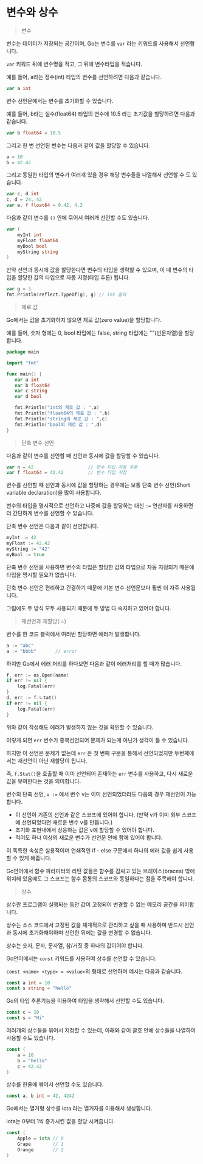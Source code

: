 # 변수와 상수

> 변수

변수는 데이터가 저장되는 공간이며, Go는 변수를 `var` 라는 키워드를 사용해서 선언합니다.

`var` 키워드 뒤에 변수명을 적고, 그 뒤에 변수타입을 적습니다.

예를 들어, a라는 정수(int) 타입의 변수를 선언하려면 다음과 같습니다.

```go
var a int
```

변수 선언문에서는 변수를 초기화할 수 있습니다.

예를 들어, b라는 실수(float64) 타입의 변수에 10.5 라는 초기값을 할당하려면 다음과 같습니다.

```go
var b float64 = 10.5
```

그리고 한 번 선언된 변수는 다음과 같이 값을 할당할 수 있습니다.

```go
a = 10
b = 42.42
```

그리고 동일한 타입의 변수가 여러개 있을 경우 해당 변수들을 나열해서 선언할 수 도 있습니다.

```go
var c, d int
c, d = 24, 42
var e, f float64 = 0.42, 4.2
```

다음과 같이 변수를 `()` 안에 묶어서 여러개 선언할 수도 있습니다.

```go
var (
	myInt int
	myFloat float64
	myBool bool
	myString string
)
```

만약 선언과 동시에 값을 할당한다면 변수의 타입을 생략할 수 있으며, 이 때 변수의 타입을 할당한 값의 타입으로 자동 지정(타입 추론) 됩니다.

```go
var g = 3
fmt.Println(reflect.TypeOf(g), g) // int 출력
```

> 제로 값

Go에서는 값을 초기화하지 않으면 제로 값(zero value)을 할당합니다.

예를 들어, 숫자 형에는 0, bool 타입에는 false, string 타입에는 ""(빈문자열)을 할당합니다.

```go
package main

import "fmt"

func main() {
   var a int
   var b float64
   var c string
   var d bool

   fmt.Println("int의 제로 값 : ",a)
   fmt.Println("float64의 제로 값 : ",b)
   fmt.Println("string의 제로 값 : ",c)
   fmt.Println("bool의 제로 값 : ",d)
}

```

> 단축 변수 선언

다음과 같이 변수를 선언할 때 선언과 동시에 값을 할당할 수 있습니다.

```go
var n = 42                    // 변수 타입 자동 추론
var f float64 = 42.42         // 변수 타입 지정
```

변수를 선언할 때 선언과 동시에 값을 할당하는 경우에는 보통 단축 변수 선언(Short variable declaration)을 많이 사용합니다.

변수의 타입을 명시적으로 선언하고 나중에 값을 할당하는 대신 `:=` 연산자를 사용하면 더 간단하게 변수를 선언할 수 있습니다.

단축 변수 선언은 다음과 같이 선언합니다.

```go
myInt := 42
myFloat := 42.42
myString := "42"
myBool := true
```

단축 변수 선언을 사용하면 변수의 타입은 할당한 값의 타입으로 자동 지정되기 때문에 타입을 명시할 필요가 없습니다.

단축 변수 선언은 편리하고 간결하기 때문에 기본 변수 선언문보다 훨씬 더 자주 사용됩니다.

그럼에도 두 방식 모두 사용되기 때문에 두 방법 다 숙지하고 있어야 합니다.

> 재선언과 재할당(:=)

변수를 한 코드 블럭에서 여러번 할당하면 에러가 발생합니다.

```go
a := "abc"
a := "bbbb"       // error
```

하지만 Go에서 에러 처리를 하다보면 다음과 같이 에러처리를 할 때가 많습니다.

```go
f, err := os.Open(name)
if err != nil {
	log.Fatal(err)
}
d, err := f.ㄴtat()
if err != nil {
	log.Fatal(err)
}
```

위와 같이 작성해도 에러가 발생하지 않는 것을 확인할 수 있습니다.

이렇게 되면 `err` 변수가 중복선언되어 문제가 되는게 아닌가 생각이 들 수 있습니다.

하지만 이 선언은 문제가 없는데 `err` 은 첫 번째 구문을 통해서 선언되었지만 두번째에서는 재선언이 아닌 재할당이 됩니다.

즉, `f.Stat()`을 호출할 때 이미 선언되어 존재하는 `err` 변수를 사용하고, 다시 새로운 값을 부여한다는 것을 의미합니다.

변수의 단축 선언, `v :=` 에서 변수 v는 이미 선언되었더라도 다음의 경우 재선언이 가능합니다.

- 이 선언이 기존의 선언과 같은 스코프에 있어야 합니다. (만약 v가 이미 외부 스코프에 선언되었다면 새로운 변수 v를 만듭니다.)
- 초기화 표현내에서 상응하는 값은 v에 할당할 수 있어야 합니다.
- 적어도 하나 이상의 새로운 변수가 선언문 안에 함께 있어야 합니다.

이 독특한 속성은 실용적이며 연쇄적인 if - else 구문에서 하나의 에러 값을 쉽게 사용할 수 있게 해줍니다.

Go언어에서 함수 파라미터와 리턴 값들은 함수를 감싸고 있는 브래이스(braces) 밖에 위치해 있음에도 그 스코프는 함수 몸통의 스코프와 동일하다는 점을 주목해야 합니다.

> 상수

상수란 프로그램이 실행되는 동안 값이 고정되어 변경할 수 없는 메모리 공간을 의미합니다.

상수는 소스 코드에서 고정된 값을 체계적으로 관리하고 싶을 때 사용하며 반드시 선언과 동시에 초기화해야하며 선언한 뒤에는 값을 변경할 수 없습니다.

상수는 숫자, 문자, 문자열, 참/거짓 중 하나의 값이어야 합니다.

Go언어에서는 `const` 키워드를 사용하여 상수를 선언할 수 있습니다.

`const <name> <type> = <value>`의 형태로 선언하며 예시는 다음과 같습니다.

```go
const a int = 10
const s string = "hello"
```

Go의 타입 추론기능을 이용하여 타입을 생략해서 선언할 수도 있습니다.

```go
const c = 10
const s = "Hi"
```

여러개의 상수들을 묶어서 지정할 수 있는데, 아래와 같이 괄호 안에 상수들을 나열하여 사용할 수도 있습니다.

```go
const (
	a = 10
	b = "hello"
	c = 42.42
)
```

상수를 한줄에 묶어서 선언할 수도 있습니다.

```go
const a, b int = 42, 4242
```

Go에서는 열거형 상수를 iota 라는 열거자를 이용해서 생성합니다.

iota는 0부터 1씩 증가시킨 값을 할당 시켜줍니다.

```go
const (
	Apple = iota // 0
	Grape        // 1
	Orange       // 2
)
```